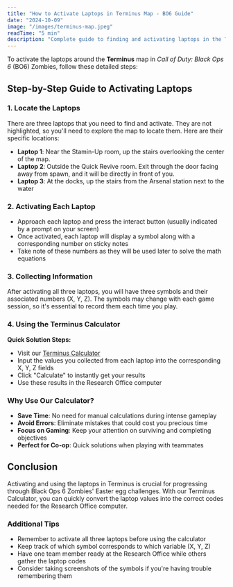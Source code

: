 ```yaml
---
title: "How to Activate Laptops in Terminus Map - BO6 Guide"
date: "2024-10-09"
image: "/images/terminus-map.jpeg"
readTime: "5 min"
description: "Complete guide to finding and activating laptops in the Terminus map. Learn exact locations, step-by-step activation process, and how to use the Terminus Calculator for solving XYZ equations in BO6 Zombies."
---
```


To activate the laptops around the **Terminus** map in _Call of Duty: Black Ops 6_ (BO6) Zombies, follow these detailed steps:

## Step-by-Step Guide to Activating Laptops

### 1. Locate the Laptops

There are three laptops that you need to find and activate. They are not highlighted, so you'll need to explore the map to locate them. Here are their specific locations:

- **Laptop 1**: Near the Stamin-Up room, up the stairs overlooking the center of the map.
- **Laptop 2**: Outside the Quick Revive room. Exit through the door facing away from spawn, and it will be directly in front of you.
- **Laptop 3**: At the docks, up the stairs from the Arsenal station next to the water

### 2. Activating Each Laptop

- Approach each laptop and press the interact button (usually indicated by a prompt on your screen)
- Once activated, each laptop will display a symbol along with a corresponding number on sticky notes
- Take note of these numbers as they will be used later to solve the math equations

### 3. Collecting Information

After activating all three laptops, you will have three symbols and their associated numbers (X, Y, Z). The symbols may change with each game session, so it's essential to record them each time you play.

### 4. Using the Terminus Calculator

**Quick Solution Steps:**

- Visit our [Terminus Calculator](https://terminus-calculator.github.io/)
- Input the values you collected from each laptop into the corresponding X, Y, Z fields
- Click "Calculate" to instantly get your results
- Use these results in the Research Office computer

### Why Use Our Calculator?

- **Save Time**: No need for manual calculations during intense gameplay
- **Avoid Errors**: Eliminate mistakes that could cost you precious time
- **Focus on Gaming**: Keep your attention on surviving and completing objectives
- **Perfect for Co-op**: Quick solutions when playing with teammates

## Conclusion

Activating and using the laptops in Terminus is crucial for progressing through Black Ops 6 Zombies' Easter egg challenges. With our Terminus Calculator, you can quickly convert the laptop values into the correct codes needed for the Research Office computer.

### Additional Tips

- Remember to activate all three laptops before using the calculator
- Keep track of which symbol corresponds to which variable (X, Y, Z)
- Have one team member ready at the Research Office while others gather the laptop codes
- Consider taking screenshots of the symbols if you're having trouble remembering them
